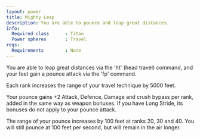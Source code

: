 ```yaml
---
layout: power
title: Mighty Leap
description: You are able to pounce and leap great distances.
info:
  Required class      : Titan
  Power spheres       : Travel
reqs:
  Requirements        : None
---
```


You are able to leap great distances via the 'ht' (head travel) command, and 
your feet gain a pounce attack via the 'fp' command.

Each rank increases the range of your travel technique by 5000 feet.

Your pounce gains +2 Attack, Defence, Damage and crush bypass per rank, added
in the same way as weapon bonuses.  If you have Long Stride, its bonuses do 
not apply to your pounce attack.

The range of your pounce increases by 100 feet at ranks 20, 30 and 40.  You 
will still pounce at 100 feet per second, but will remain in the air longer.